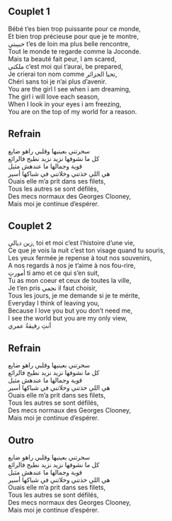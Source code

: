 ## Couplet 1

Bébé t’es bien trop puissante pour ce monde,\
Et bien trop précieuse pour que je te montre,\
حبيبتي t’es de loin ma plus belle rencontre,\
Tout le monde te regarde comme la Joconde.\
Mais ta beauté fait peur, I am scared,\
ملكتي c’est moi qui t’aurai, be prepared,\
Je crierai ton nom comme تحيا الجزائر,\
Chéri sans toi je n’ai plus d’avenir.\
You are the girl I see when i am dreaming,\
The girl i will love each season,\
When I look in your eyes i am freezing,\
You are on the top of my world for a reason.

## Refrain

سحرتني بعينيها وقلبي راهو ضايع\
كل ما نشوفها نزيد نزيد نطيح فالرائع\
قوية وجمالها ما عندهش مثيل\
هي اللي خذتني وخلاتني في شباكها أسير\
Ouais elle m’a prit dans ses filets,\
Tous les autres se sont défilés,\
Des mecs normaux des Georges Clooney,\
Mais moi je continue d’espérer.

## Couplet 2

زين ديالي, toi et moi c’est l’histoire d’une vie,\
Ce que je vois la nuit c’est ton visage quand tu souris,\
Les yeux fermée je repense à tout nos souvenirs,\
A nos regards à nos je t’aime à nos fou-rire,\
أمورتِ ti amo et ce qui s’en suit,\
Tu as mon coeur et ceux de toutes la ville,\
Je t’en pris نجمي il faut choisir,\
Tous les jours, je me demande si je te mérite,\
Everyday I think of leaving you,\
Because I love you but you don’t need me,\
I see the world but you are my only view,\
أنتِ رفيقةُ عمري

## Refrain

سحرتني بعينيها وقلبي راهو ضايع\
كل ما نشوفها نزيد نزيد نطيح فالرائع\
قوية وجمالها ما عندهش مثيل\
هي اللي خذتني وخلاتني في شباكها أسير\
Ouais elle m’a prit dans ses filets,\
Tous les autres se sont défilés,\
Des mecs normaux des Georges Clooney,\
Mais moi je continue d’espérer.

## Outro

سحرتني بعينيها وقلبي راهو ضايع\
كل ما نشوفها نزيد نزيد نطيح فالرائع\
قوية وجمالها ما عندهش مثيل\
هي اللي خذتني وخلاتني في شباكها أسير\
Ouais elle m’a prit dans ses filets,\
Tous les autres se sont défilés,\
Des mecs normaux des Georges Clooney,\
Mais moi je continue d’espérer.
